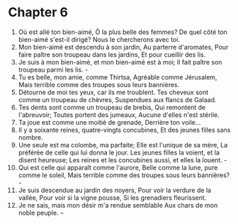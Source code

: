 # Chapter 6

1. Où est allé ton bien-aimé, Ô la plus belle des femmes? De quel côté ton bien-aimé s'est-il dirigé? Nous le chercherons avec toi.
2. Mon bien-aimé est descendu à son jardin, Au parterre d'aromates, Pour faire paître son troupeau dans les jardins, Et pour cueillir des lis.
3. Je suis à mon bien-aimé, et mon bien-aimé est à moi; Il fait paître son troupeau parmi les lis. -
4. Tu es belle, mon amie, comme Thirtsa, Agréable comme Jérusalem, Mais terrible comme des troupes sous leurs bannières.
5. Détourne de moi tes yeux, car ils me troublent. Tes cheveux sont comme un troupeau de chèvres, Suspendues aux flancs de Galaad.
6. Tes dents sont comme un troupeau de brebis, Qui remontent de l'abreuvoir; Toutes portent des jumeaux, Aucune d'elles n'est stérile.
7. Ta joue est comme une moitié de grenade, Derrière ton voile...
8. Il y a soixante reines, quatre-vingts concubines, Et des jeunes filles sans nombre.
9. Une seule est ma colombe, ma parfaite; Elle est l'unique de sa mère, La préférée de celle qui lui donna le jour. Les jeunes filles la voient, et la disent heureuse; Les reines et les concubines aussi, et elles la louent. -
10. Qui est celle qui apparaît comme l'aurore, Belle comme la lune, pure comme le soleil, Mais terrible comme des troupes sous leurs bannières? -
11. Je suis descendue au jardin des noyers, Pour voir la verdure de la vallée, Pour voir si la vigne pousse, Si les grenadiers fleurissent.
12. Je ne sais, mais mon désir m'a rendue semblable Aux chars de mon noble peuple. –

